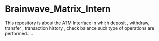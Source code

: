 # Brainwave_Matrix_Intern
This repository is about the ATM Interface in which deposit , withdraw, transfer , transaction history , check balance such type of operations are performed.....
